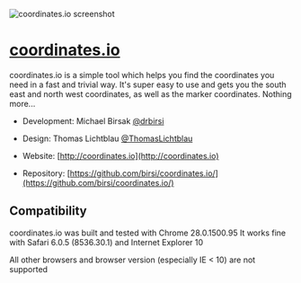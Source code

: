 ![coordinates.io screenshot](https://raw.github.com/birsi/coordinates.io/master/screenshot.png)

# [coordinates.io](http://coordinates.io)

coordinates.io is a simple tool which helps you find the coordinates you need in a fast and
trivial way. It's super easy to use and gets you the south east and north west coordinates, as well as
the marker coordinates. Nothing more...

* Development: Michael Birsak [@drbirsi](http://twitter.com/drbirsi)
* Design: Thomas Lichtblau [@ThomasLichtblau](http://twitter.com/ThomasLichtblau)

* Website: [http://coordinates.io](http://coordinates.io)
* Repository:  [https://github.com/birsi/coordinates.io/](https://github.com/birsi/coordinates.io/)

## Compatibility

coordinates.io was built and tested with Chrome 28.0.1500.95
It works fine with Safari 6.0.5 (8536.30.1) and Internet Explorer 10

All other browsers and browser version (especially IE < 10) are not supported
